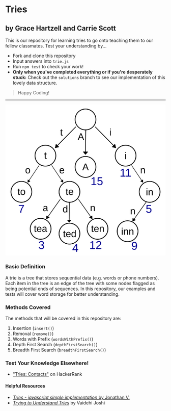 # Tries
## by Grace Hartzell and Carrie Scott


This is our repository for learning tries to go onto teaching them to our fellow classmates. Test your understanding by...
* Fork and clone this repository
* Input answers into `trie.js` 
* Run `npm test` to check your work!
* **Only when you've completed everything or if you're desperately stuck:** Check out the `solutions` branch to see our implementation of this lovely data structure.

> Happy Coding! 
---
<img src="./Trie_example.svg">

### Basic Definition
A trie is a tree that stores sequential data (e.g. words or phone numbers). Each item in the tree is an edge of the tree with some nodes flagged as being potential ends of sequences. In this repository, our examples and tests will cover word storage for better understanding.


### Methods Covered
The methods that will be covered in this repository are:
1. Insertion (`insert()`)
2. Removal (`remove()`)
3. Words with Prefix (`wordsWithPrefix()`)
4. Depth First Search (`depthFirstSearch()`)
5. Breadth First Search (`breadthFirstSearch()`)


### Test Your Knowledge Elsewhere!
* ["Tries: Contacts"](https://www.hackerrank.com/challenges/ctci-contacts/problem) on HackerRank

#### Helpful Resources 
* [*Tries - javascript simple implementation* by Jonathan V.](https://medium.com/@alexanderv/tries-javascript-simple-implementation-e2a4e54e4330)
* [*Trying to Understand Tries*](https://medium.com/basecs/trying-to-understand-tries-3ec6bede0014) by Vaidehi Joshi
